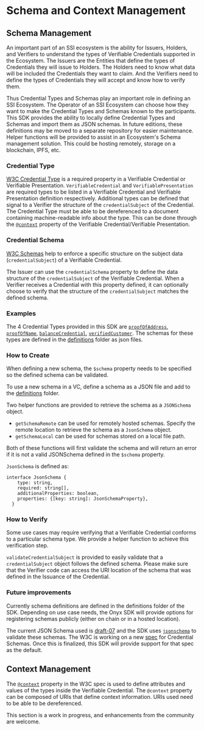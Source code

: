 # Schema and Context Management

## Schema Management

An important part of an SSI ecosystem is the ability for Issuers, Holders, and Verifiers to understand the types of Verifiable Credentials supported in the Ecosystem.  The Issuers are the Entities that define the types of Credentials they will issue to Holders. The Holders need to know what data will be included the Credentials they want to claim. And the Verifiers need to define the types of Credentials they will accept and know how to verify them.

Thus Credential Types and Schemas play an important role in defining an SSI Ecosystem. The Operator of an SSI Ecosystem can choose how they want to make the Credential Types and Schemas known to the participants. This SDK provides the ability to locally define Credential Types and Schemas and import them as JSON schemas. In future editions, these definitions may be moved to a separate repository for easier maintenance. Helper functions will be provided to assist in an Ecosystem's Schema management solution. This could be hosting remotely, storage on a blockchain, IPFS, etc.

### Credential Type

[W3C Credential Type](https://www.w3.org/TR/vc-data-model/#types) is a required property in a Verifiable Credential or Verifiable Presentation. `VerifiableCredential` and `VerifiablePresentation` are required types to be listed in a Verifiable Credential and Verifiable Presentation definition respectively. Additional types can be defined that signal to a Verifier the structure of the `credentialSubject` of the Credential. The Credential Type must be able to be dereferenced to a document containing machine-readable info about the type. This can be done through the [`@context`](https://www.w3.org/TR/vc-data-model/#contexts) property of the Verifiable Credential/Verifiable Presentation.

### Credential Schema

[W3C Schemas](https://www.w3.org/TR/vc-data-model/#data-schemas) help to enforce a specific structure on the subject data (`credentialSubject`) of a Verifiable Credential.

The Issuer can use the `credentialSchema` property to define the data structure of the `credentialSubject` of the Verifiable Credential.  When a Verifier receives a Credential with this property defined, it can optionally choose to verify that the structure of the `credentialSubject` matches the defined schema.

### Examples
The 4 Credential Types provided in this SDK are [`proofOfAddress`](src/services/common/schemas/definitions/proofOfAddress.json), [`proofOfName`](src/services/common/schemas/definitions/proofOfName.json), [`balanceCredential`](src/services/common/schemas/definitions/proofOfBalance.json), [`verifiedCustomer`](src/services/common/schemas/definitions/verifiedCustomer.json). The schemas for these types are defined in the [definitions](src/services/common/schemas/definitions) folder as json files.

### How to Create

When defining a new schema, the `$schema` property needs to be specified so the defined schema can be validated.

To use a new schema in a VC, define a schema as a JSON file and add to the [definitions](src/services/common/schemas/definitions) folder.

Two helper functions are provided to retrieve the schema as a `JSONSchema` object.
* `getSchemaRemote` can be used for remotely hosted schemas. Specify the remote location to retrieve the schema as a `JsonSchema` object. 
* `getSchemaLocal` can be used for schemas stored on a local file path.

Both of these functions will first validate the schema and will return an error if it is not a valid JSONSchema defined in the `$schema` property.

`JsonSchema` is defined as:

```shell
interface JsonSchema {
    type: string,
    required: string[],
    additionalProperties: boolean,
    properties: {[key: string]: JsonSchemaProperty},
  }
```

### How to Verify

Some use cases may require verifying that a Verifiable Credential conforms to a particular schema type. We provide a helper function to achieve this verification step.

`validateCredentialSubject` is provided to easily validate that a `credentialSubject` object follows the defined schema.
Please make sure that the Verifier code can access the URI location of the schema that was defined in the Issuance of the Credential.

### Future improvements

Currently schema definitions are defined in the definitions folder of the SDK. Depending on use case needs, the Onyx SDK will provide options for registering schemas publicly (either on chain or in a hosted location).

The current JSON Schema used is [draft-07](https://json-schema.org/specification-links.html#draft-7) and the SDK uses [`jsonschema`](https://github.com/tdegrunt/jsonschema) to validate these schemas. The W3C is working on a new [spec](https://www.w3.org/TR/vc-json-schema/) for Credential Schemas. Once this is finalized, this SDK will provide support for that spec as the default.

## Context Management

The [`@context`](https://www.w3.org/TR/vc-data-model/#contexts) property in the W3C spec is used to define attributes and values of the types inside the Verifiable Credential. The `@context` property can be composed of URIs that define context information. URIs used need to be able to be dereferenced.

This section is a work in progress, and enhancements from the community are welcome.
